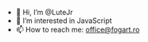 - 👋 Hi, I’m @LuteJr
- 👀 I’m interested in JavaScript
- 📫 How to reach me: office@fogart.ro

<!---
LuteJr/LuteJr is a ✨ special ✨ repository because its `README.md` (this file) appears on your GitHub profile.
You can click the Preview link to take a look at your changes.
--->
